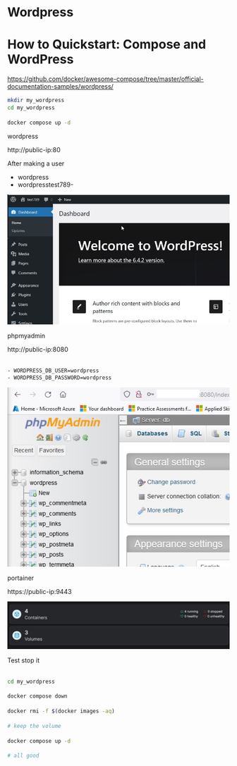 # Wordpress

# How to Quickstart: Compose and WordPress

https://github.com/docker/awesome-compose/tree/master/official-documentation-samples/wordpress/

```bash
mkdir my_wordpress
cd my_wordpress

docker compose up -d

```
wordpress

http://public-ip:80

After making a user

* wordpress
* wordpresstest789-


![Multi container ](https://github.com/spawnmarvel/learning-docker/blob/main/images/wordpress.jpg)

phpmyadmin

http://public-ip:8080

```bash

- WORDPRESS_DB_USER=wordpress
- WORDPRESS_DB_PASSWORD=wordpress

```

![phpmyadmin ](https://github.com/spawnmarvel/learning-docker/blob/main/images/phpmyadmin.jpg)

portainer

https://public-ip:9443

![Portainer ](https://github.com/spawnmarvel/learning-docker/blob/main/images/wordpress_portainer.jpg)

Test stop it
```bash

cd my_wordpress

docker compose down

docker rmi -f $(docker images -aq)

# keep the volume

docker compose up -d

# all good

```